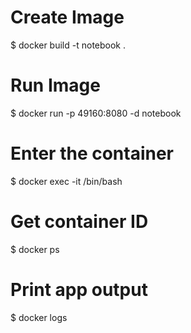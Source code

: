 # Create Image
$ docker build -t notebook .

# Run Image
$ docker run -p 49160:8080 -d notebook

# Enter the container
$ docker exec -it <container id> /bin/bash

# Get container ID
$ docker ps

# Print app output
$ docker logs <container id>
